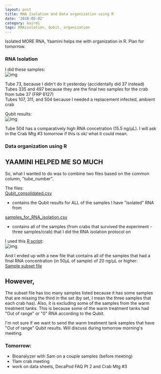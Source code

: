 ```yaml
---
layout: post
title: RNA Isolation and Data organization using R
date: '2018-05-02'
category: bairdi
tags: RNAisolation, Qubit, organization
---
```

Isolated MORE RNA, Yaamini helps me with organization in R. Plan for tomorrow. 

### RNA Isolation

I did these samples:   
![img](http://owl.fish.washington.edu/scaphapoda/grace/Crab-project/2018-05-02-RNA-iso-samples.png)

Tube 73, because I didn't do it yesterday (accidentally did 37 instead)   
Tubes 335 and 497 because they are the final two samples for the crab from tube 37 (FRP 6127)   
Tubes 107, 311, and 504 because I needed a replacement infected, ambient crab    

Qubit results:   
![img](http://owl.fish.washington.edu/scaphapoda/grace/Crab-project/Qubit/2018-05-02-Qubit-results.png)

Tube 504 has a comparatively high RNA concetration (15.5 ng/µL). I will ask in the Crab Mtg #3 tomorrow if this is ok/ what it could mean.


### Data organization using R

## YAAMINI HELPED ME SO MUCH

So, what I wanted to do was to combine two files based on the common column, "tube_number". 

The files:   
[Qubit_consolidated.csv](https://github.com/RobertsLab/project-crab/blob/master/data/Qubit-consolidated.csv)
- contains the Qubit results for ALL of the samples I have "isolated" RNA from

[samples_for_RNA_isolation.csv](https://github.com/RobertsLab/project-crab/blob/master/data/samples-for-RNA-isolation.csv)
- contains all of the samples (from crabs that survived the experiment - three samples/crab) that I did the RNA isolation protocol on

I used this [R script](https://github.com/RobertsLab/project-crab/blob/master/scripts/subset-data-combined.R):   
![img](http://owl.fish.washington.edu/scaphapoda/grace/Crab-project/subset-seq-samples-R-script.png)

And I ended up with a new file that contains all of the samples that had a final RNA concentration (in 50µL of sample) of 20 ng/µL or higher:  
[Sample subset file](https://github.com/RobertsLab/project-crab/blob/master/data/20180502_seq_subset.csv)

## However,

The subset file has too many samples listed because it has some samples that are missing the third in the set (by set, I mean the three samples that each crab has). Also, it is excluding some of the samples from the warm treatment tanks. This is because some of the warm treatment tanks had "Out of range" or "0" RNA according to the Qubit.

I'm not sure if we want to send the warm treatment tank samples that have "Out of range" Qubit results. Will discuss during tomorrow morning's meeting.

### Tomorrow:

- Bioanalyzer with Sam on a couple samples (before meeting)
- 11am crab meeting
- work on data sheets, DecaPod FAQ Pt 2 and Crab Mtg #3
